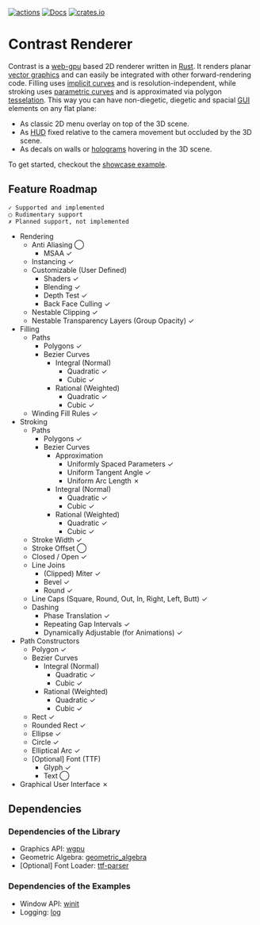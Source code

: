 [![actions](https://github.com/Lichtso/contrast_renderer/actions/workflows/actions.yml/badge.svg)](https://github.com/Lichtso/contrast_renderer/actions/workflows/actions.yml)
[![Docs](https://docs.rs/contrast_renderer/badge.svg)](https://docs.rs/contrast_renderer/)
[![crates.io](https://img.shields.io/crates/v/contrast_renderer.svg)](https://crates.io/crates/contrast_renderer)

# Contrast Renderer
Contrast is a [web-gpu](https://gpuweb.github.io/gpuweb/) based 2D renderer written in [Rust](https://www.rust-lang.org/).
It renders planar [vector graphics](https://en.wikipedia.org/wiki/Vector_graphics) and can easily be integrated with other forward-rendering code.
Filling uses [implicit curves](https://en.wikipedia.org/wiki/Implicit_curve) and is resolution-independent, while stroking uses [parametric curves](https://en.wikipedia.org/wiki/Parametric_equation) and is approximated via polygon [tesselation](https://en.wikipedia.org/wiki/Tessellation_(computer_graphics)).
This way you can have non-diegetic, diegetic and spacial [GUI](https://en.wikipedia.org/wiki/Graphical_user_interface) elements on any flat plane:
- As classic 2D menu overlay on top of the 3D scene.
- As [HUD](https://en.wikipedia.org/wiki/Head-up_display) fixed relative to the camera movement but occluded by the 3D scene.
- As decals on walls or [holograms](https://en.wikipedia.org/wiki/Holography_in_fiction) hovering in the 3D scene.

To get started, checkout the [showcase example](examples/showcase/main.rs).


## Feature Roadmap
    ✓ Supported and implemented
    ◯ Rudimentary support
    ✗ Planned support, not implemented

- Rendering
    - Anti Aliasing ◯
        - MSAA ✓
    - Instancing ✓
    - Customizable (User Defined)
        - Shaders ✓
        - Blending ✓
        - Depth Test ✓
        - Back Face Culling ✓
    - Nestable Clipping ✓
    - Nestable Transparency Layers (Group Opacity) ✓
- Filling
    - Paths
        - Polygons ✓
        - Bezier Curves
            - Integral (Normal)
                - Quadratic ✓
                - Cubic ✓
            - Rational (Weighted)
                - Quadratic ✓
                - Cubic ✓
    - Winding Fill Rules ✓
- Stroking
    - Paths
        - Polygons ✓
        - Bezier Curves
            - Approximation
                - Uniformly Spaced Parameters ✓
                - Uniform Tangent Angle ✓
                - Uniform Arc Length ✗
            - Integral (Normal)
                - Quadratic ✓
                - Cubic ✓
            - Rational (Weighted)
                - Quadratic ✓
                - Cubic ✓
    - Stroke Width ✓
    - Stroke Offset ◯
    - Closed / Open ✓
    - Line Joins
        - (Clipped) Miter ✓
        - Bevel ✓
        - Round ✓
    - Line Caps (Square, Round, Out, In, Right, Left, Butt) ✓
    - Dashing
        - Phase Translation ✓
        - Repeating Gap Intervals ✓
        - Dynamically Adjustable (for Animations) ✓
- Path Constructors
    - Polygon ✓
    - Bezier Curves
        - Integral (Normal)
            - Quadratic ✓
            - Cubic ✓
        - Rational (Weighted)
            - Quadratic ✓
            - Cubic ✓
    - Rect ✓
    - Rounded Rect ✓
    - Ellipse ✓
    - Circle ✓
    - Elliptical Arc ✓
    - [Optional] Font (TTF)
        - Glyph ✓
        - Text ◯
- Graphical User Interface ✗


## Dependencies

### Dependencies of the Library
- Graphics API: [wgpu](https://wgpu.rs/)
- Geometric Algebra: [geometric_algebra](https://github.com/Lichtso/geometric_algebra)
- [Optional] Font Loader: [ttf-parser](https://github.com/RazrFalcon/ttf-parser)

### Dependencies of the Examples
- Window API: [winit](https://github.com/rust-windowing/winit)
- Logging: [log](https://github.com/rust-lang/log)
